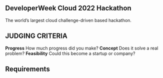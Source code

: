 ## DeveloperWeek Cloud 2022 Hackathon

The world’s largest cloud challenge-driven based hackathon.

## JUDGING CRITERIA
**Progress**
How much progress did you make?
**Concept**
Does it solve a real problem?
**Feasibility**
Could this become a startup or company?

## Requirements